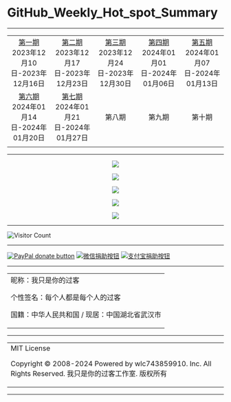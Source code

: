 # GitHub_Weekly_Hot_spot_Summary

---

|                                                              |                                                              |                                                              |                                                              |                                                              |
| :----------------------------------------------------------: | :----------------------------------------------------------: | :----------------------------------------------------------: | :----------------------------------------------------------: | :----------------------------------------------------------: |
| [第一期](https://github.com/wlc743859910/GitHub_Weekly_Hot_spot_Summary/blob/master/The_first_phase.md) 2023年12月10日-2023年12月16日 | [第二期](https://github.com/wlc743859910/GitHub_Weekly_Hot_spot_Summary/blob/master/The_second_phase.md) 2023年12月17日-2023年12月23日 | [第三期](https://github.com/wlc743859910/GitHub_Weekly_Hot_spot_Summary/blob/master/The_third_phase.md) 2023年12月24日-2023年12月30日 | [第四期](https://github.com/wlc743859910/GitHub_Weekly_Hot_spot_Summary/blob/master/The_fourth_phase.md) 2024年01月01日-2024年01月06日 | [第五期](https://github.com/wlc743859910/GitHub_Weekly_Hot_spot_Summary/blob/master/The_fifth_phase.md) 2024年01月07日-2024年01月13日 |
| [第六期](https://github.com/wlc743859910/GitHub_Weekly_Hot_spot_Summary/blob/master/The_sixth_phase.md) 2024年01月14日-2024年01月20日 | [第七期](https://github.com/wlc743859910/GitHub_Weekly_Hot_spot_Summary/blob/master/The_seventh_phase.md) 2024年01月21日-2024年01月27日 |                            第八期                            |                            第九期                            |                            第十期                            |
|                                                              |                                                              |                                                              |                                                              |                                                              |

---

<p align="center">
  <img src="https://raw.github.ink/wlc743859910/GitHub_Weekly_Hot_spot_Summary/master/img/1.webp">
</p>

<p align="center">
  <img src="https://raw.github.ink/wlc743859910/GitHub_Weekly_Hot_spot_Summary/master/img/2.webp">
</p>

<p align="center">
  <img src="https://raw.github.ink/wlc743859910/GitHub_Weekly_Hot_spot_Summary/master/img/3.webp">
</p>

<p align="center">
  <img src="https://raw.github.ink/wlc743859910/GitHub_Weekly_Hot_spot_Summary/master/img/4.webp">
</p>

<p align="center">
  <img src="https://raw.github.ink/wlc743859910/GitHub_Weekly_Hot_spot_Summary/master/img/5.webp">
</p>

---

![Visitor Count](https://profile-counter.glitch.me/{GitHub_Weekly_Hot_spot_Summary}/count.svg)

---

[![PayPal donate button](https://img.shields.io/badge/PayPal-donate-green.svg)](https://paypal.me/)  [![微信捐助按钮](https://img.shields.io/badge/%E5%BE%AE%E4%BF%A1-%E5%90%91TA%E6%8D%90%E5%8A%A9-green.svg)](图片链接) [![支付宝捐助按钮](https://img.shields.io/badge/%E6%94%AF%E4%BB%98%E5%AE%9D-%E5%90%91TA%E6%8D%90%E5%8A%A9-green.svg)](图片链接)

---

<table>
    <tr>
        <td >
昵称：我只是你的过客

个性签名：每个人都是每个人的过客

国籍：中华人民共和国 / 现居：中国湖北省武汉市
        </center>
        </td>
    </tr>
</table>

---

<table>
    <tr>
        <td >
MIT License

Copyright © 2008-2024 Powered by wlc743859910. Inc. All Rights Reserved. 我只是你的过客工作室. 版权所有
        </center>
        </td>
    </tr>
</table>

---
